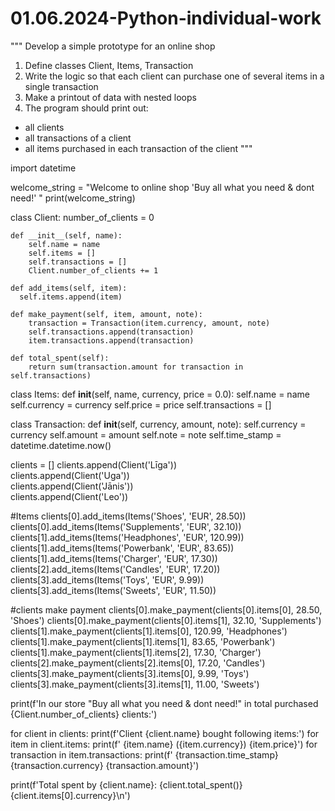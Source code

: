 # 01.06.2024-Python-individual-work


"""
Develop a simple prototype for an online shop
1. Define classes Client, Items, Transaction
2. Write the logic so that each client can purchase one of several items in a single transaction
3. Make a printout of data with nested loops
4. The program should print out:
- all clients
- all transactions of a client
- all items purchased in each transaction of the client
"""

import datetime

welcome_string = "Welcome to online shop 'Buy all what you need & dont need!' "
print(welcome_string)

class Client:
    number_of_clients = 0

    def __init__(self, name): 
        self.name = name
        self.items = [] 
        self.transactions = []
        Client.number_of_clients += 1

    def add_items(self, item): 
      self.items.append(item)

    def make_payment(self, item, amount, note):
        transaction = Transaction(item.currency, amount, note)
        self.transactions.append(transaction)
        item.transactions.append(transaction)

    def total_spent(self):
        return sum(transaction.amount for transaction in self.transactions)

class Items:
    def __init__(self, name, currency, price = 0.0):
      self.name = name
      self.currency  = currency 
      self.price = price
      self.transactions = []
   

class Transaction:
    def __init__(self, currency, amount, note):
      self.currency = currency 
      self.amount = amount
      self.note = note 
      self.time_stamp = datetime.datetime.now() 


clients = []
clients.append(Client('Līga'))  
clients.append(Client('Uga'))   
clients.append(Client('Jānis'))  
clients.append(Client('Leo'))   

#Items 
clients[0].add_items(Items('Shoes', 'EUR', 28.50)) 
clients[0].add_items(Items('Supplements', 'EUR', 32.10)) 
clients[1].add_items(Items('Headphones', 'EUR', 120.99)) 
clients[1].add_items(Items('Powerbank', 'EUR', 83.65)) 
clients[1].add_items(Items('Charger', 'EUR', 17.30)) 
clients[2].add_items(Items('Candles', 'EUR', 17.20)) 
clients[3].add_items(Items('Toys', 'EUR', 9.99)) 
clients[3].add_items(Items('Sweets', 'EUR', 11.50)) 


#clients make payment
clients[0].make_payment(clients[0].items[0], 28.50, 'Shoes')
clients[0].make_payment(clients[0].items[1], 32.10, 'Supplements')
clients[1].make_payment(clients[1].items[0], 120.99, 'Headphones')
clients[1].make_payment(clients[1].items[1], 83.65, 'Powerbank')
clients[1].make_payment(clients[1].items[2], 17.30, 'Charger')
clients[2].make_payment(clients[2].items[0], 17.20, 'Candles')
clients[3].make_payment(clients[3].items[0], 9.99, 'Toys')
clients[3].make_payment(clients[3].items[1], 11.00, 'Sweets')

print(f'In our store "Buy all what you need & dont need!" in total purchased {Client.number_of_clients} clients:')

for client in clients: 
  print(f'Client {client.name} bought following items:')
  for item in client.items:
    print(f'    {item.name} ({item.currency}) {item.price}')
    for transaction in item.transactions:
      print(f'    {transaction.time_stamp} {transaction.currency} {transaction.amount}')

  print(f'Total spent by {client.name}: {client.total_spent()} {client.items[0].currency}\n')
